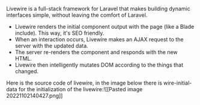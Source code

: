 Livewire is a full-stack framework for Laravel that makes building dynamic interfaces simple, without leaving the comfort of Laravel.

-   Livewire renders the initial component output with the page (like a Blade include). This way, it's SEO friendly.
-   When an interaction occurs, Livewire makes an AJAX request to the server with the updated data.
-   The server re-renders the component and responds with the new HTML.
-   Livewire then intelligently mutates DOM according to the things that changed.

Here is the source code of livewire, in the image below there is wire-initial-data for the initialization of the livewire:![[Pasted image 20221102140427.png]]